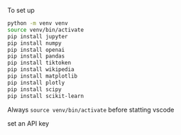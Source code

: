 To set up

```sh
python -m venv venv
source venv/bin/activate
pip install jupyter
pip install numpy
pip install openai
pip install pandas
pip install tiktoken
pip install wikipedia
pip install matplotlib
pip install plotly
pip install scipy
pip install scikit-learn
````

Always `source venv/bin/activate` before statting vscode

set an API key

